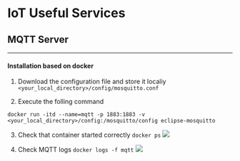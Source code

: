 # IoT Useful Services

## MQTT Server
-------------

#### Installation based on docker 

1. Download the configuration file and store it localiy `<your_local_directory>/config/mosquitto.conf`

2. Execute the folling command
```
docker run -itd --name=mqtt -p 1883:1883 -v <your_local_directory>/config:/mosquitto/config eclipse-mosquitto
``` 

3. Check that container started correctly `docker ps`
![](https://github.com/karkazis/iot-msc/blob/main/images/img2.png)


4. Check MQTT logs `docker logs -f mqtt`
![](https://github.com/karkazis/iot-msc/blob/main/images/img1.png)
